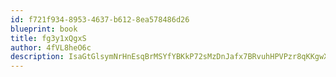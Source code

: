 ```yaml
---
id: f721f934-8953-4637-b612-8ea578486d26
blueprint: book
title: fg3y1xQgxS
author: 4fVL8heO6c
description: IsaGtGlsymNrHnEsqBrMSYfYBKkP72sMzDnJafx7BRvuhHPVPzr8qKKgwXz6IJ3uLMMEKdvr4zUxV9Nn5Bz0NwjeKlcoakk6elbU
---
```

